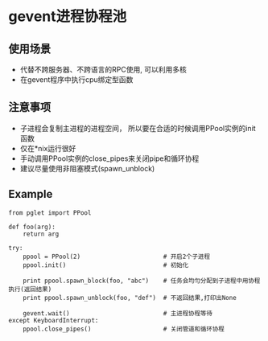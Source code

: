 # gevent进程协程池 #

使用场景
--
- 代替不跨服务器、不跨语言的RPC使用, 可以利用多核
- 在gevent程序中执行cpu绑定型函数

注意事项
--
- 子进程会复制主进程的进程空间， 所以要在合适的时候调用PPool实例的init函数
- 仅在*nix运行很好
- 手动调用PPool实例的close_pipes来关闭pipe和循环协程
- 建议尽量使用非阻塞模式(spawn_unblock)

Example
--

	from pglet import PPool
	
    def foo(arg):
        return arg
        
    try:
        ppool = PPool(2)                       # 开启2个子进程
        ppool.init()                           # 初始化

        print ppool.spawn_block(foo, "abc")    # 任务会均匀分配到子进程中用协程执行(返回结果)
        print ppool.spawn_unblock(foo, "def")  # 不返回结果,打印出None
        
        gevent.wait()                          # 主进程协程等待
    except KeyboardInterrupt:
        ppool.close_pipes()                    # 关闭管道和循环协程